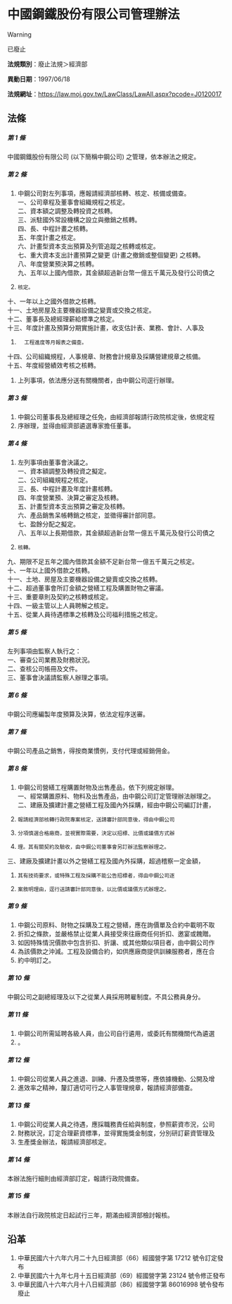 # 中國鋼鐵股份有限公司管理辦法


> [!WARNING]
> 已廢止


**法規類別**：廢止法規＞經濟部

**異動日期**：1997/06/18  

**法規網址**：https://law.moj.gov.tw/LawClass/LawAll.aspx?pcode=J0120017



## 法條
##### 第 1 條
中國鋼鐵股份有限公司 (以下簡稱中鋼公司) 之管理，依本辦法之規定。

##### 第 2 條
1. 中鋼公司對左列事項，應報請經濟部核轉、核定、核備或備查。  
一、公司章程及董事會組織規程之核定。  
二、資本額之調整及轉投資之核轉。  
三、派駐國外常設機構之設立與撤銷之核轉。  
四、長、中程計畫之核轉。  
五、年度計畫之核定。  
六、計畫型資本支出預算及列管追蹤之核轉或核定。  
七、重大資本支出計畫預算之變更 (計畫之撤銷或整個變更) 之核轉。  
八、年度營業預決算之核轉。  
九、五年以上國內借款，其金額超過新台幣一億五千萬元及發行公司債之
1.     核定。  
十、一年以上之國外借款之核轉。  
十一、土地房屋及主要機器設備之變賣或交換之核定。  
十二、董事長及總經理薪給標準之核定。  
十三、年度計畫及預算分期實施計畫，收支估計表、業務、會計、人事及
1.       工程進度等月報表之備查。  
十四、公司組織規程，人事規章、財務會計規章及採購營建規章之核備。  
十五、年度經營績效考核之核轉。
1. 上列事項，依法應分送有關機關者，由中鋼公司逕行辦理。

##### 第 3 條
1. 中鋼公司董事長及總經理之任免，由經濟部報請行政院核定後，依規定程
1. 序辦理，並得由經濟部遴選專家擔任董事。

##### 第 4 條
1. 左列事項由董事會決議之。  
一、資本額調整及轉投資之擬定。  
二、公司組織規程之核定。  
三、長、中程計畫及年度計畫核轉。  
四、年度營業預、決算之審定及核轉。  
五、計畫型資本支出預算之審定及核轉。  
六、產品銷售呆帳轉銷之核定，並徵得審計部同意。  
七、盈餘分配之擬定。  
八、五年以上長期借款，其金額超過新台幣一億五千萬元及發行公司債之
1.     核轉。  
九、期限不足五年之國內借款其金額不足新台幣一億五千萬元之核定。  
十、一年以上國外借款之核轉。  
十一、土地、房屋及主要機器設備之變賣或交換之核轉。  
十二、超過董事會所訂金額之營繕工程及購置財物之審議。  
十三、重要章則及契約之核轉或核定。  
十四、一級主管以上人員聘解之核定。  
十五、從業人員待遇標準之核轉及公司福利措施之核定。

##### 第 5 條
左列事項由監察人執行之：  
一、審查公司業務及財務狀況。  
二、查核公司帳冊及文件。  
三、董事會決議請監察人辦理之事項。

##### 第 6 條
中鋼公司應編製年度預算及決算，依法定程序送審。

##### 第 7 條
中鋼公司產品之銷售，得按商業慣例，支付代理或經銷佣金。

##### 第 8 條
1. 中鋼公司營繕工桯購置財物及出售產品，依下列規定辦理。  
一、經常購置原料、物料及出售產品，由中鋼公司訂定管理辦法辦理之。  
二、建廠及擴建計畫之營繕工程及國內外採購，經由中鋼公司編訂計畫，
1.     報請經濟部核轉行政院專案核定，送請審計部同意後，得由中鋼公司
1.     分項慎選合格廠商，並視實際需要，決定以招標、比價或議價方式辦
1.     理。其有關契約及驗收，由中鋼公司董事會另訂辦法監察辦理之。  
三、建廠及擴建計畫以外之營繕工程及國內外採購，超過稽察一定金額，
1.     其有技術要求，或特殊工程及採購不能公告招標者，得由中鋼公司逐
1.     案敘明理由，逕行送請審計部同意後，以比價或議價方式辦理之。

##### 第 9 條
1. 中鋼公司原料、財物之採購及工程之營繕，應在詢價單及合約中載明不取
1. 折扣之條款，並嚴格禁止從業人員接受來往廠商任何折扣、邀宴或餽贈。
1. 如因特殊情況價款中包含折扣、折讓、或其他類似項目者，由中鋼公司作
1. 為該價款之沖減。工程及設備合約，如供應廠商提供訓練服務者，應在合
1. 約中明訂之。

##### 第 10 條
中鋼公司之副總經理及以下之從業人員採用聘雇制度。不具公務員身分。

##### 第 11 條
1. 中鋼公司所需延聘各級人員，由公司自行遴用，或委託有關機關代為遴選
1. 。

##### 第 12 條
1. 中鋼公司從業人員之進退、訓練、升遷及獎懲等，應依據機動、公開及增
1. 進效率之精神，釐訂適切可行之人事管理規章，報請經濟部備查。

##### 第 13 條
1. 中鋼公司從業人員之待遇，應採職務責任給與制度，參照薪資市況，公司
1. 財務狀況，訂定合理薪資標準，並得實施獎金制度，分別研訂薪資管理及
1. 生產獎金辦法，報請經濟部核定。

##### 第 14 條
本辦法施行細則由經濟部訂定，報請行政院備查。

##### 第 15 條
本辦法自行政院核定日起試行三年，期滿由經濟部檢討報核。

## 沿革
1. 中華民國六十六年六月二十九日經濟部（66）經國營字第 17212 號令訂定發布
1. 中華民國六十九年七月十五日經濟部（69）經國營字第 23124 號令修正發布
1. 中華民國八十六年六月十八日經濟部（86）經國營字第 86016998  號令發布廢止
